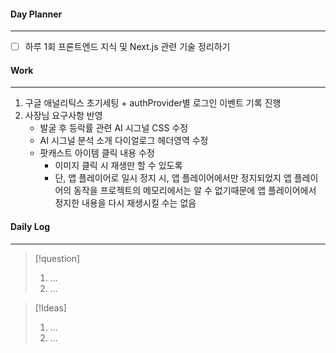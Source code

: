
#### Day Planner
---
- [ ] 하루 1회 프론트엔드 지식 및 Next.js 관련 기술 정리하기


#### Work
---
1. 구글 애널리틱스 초기세팅 + authProvider별 로그인 이벤트 기록 진행
2. 사장님 요구사항 반영
	- 발굴 후 등락률 관련 AI 시그널 CSS 수정
	- AI 시그널 분석 소개 다이얼로그 헤더영역 수정
	- 팟캐스트 아이템 클릭 내용 수정
		- 이미지 클릭 시 재생만 할 수 있도록
		- 단, 앱 플레이어로 일시 정지 시, 앱 플레이어에서만 정지되었지 앱 플레이어의 동작을 프로젝트의 메모리에서는 알 수 없기때문에 앱 플레이어에서 정지한 내용을 다시 재생시킬 수는 없음


#### Daily Log
---
> [!question]
> 1. ...
> 2. ...

> [!Ideas]
> 1. ...
> 2. ...



